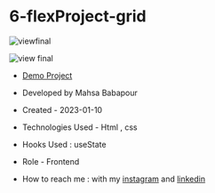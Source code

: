 # 6-flexProject-grid

![viewfinal](https://user-images.githubusercontent.com/109727844/204102879-086fee63-9bda-43b2-a1aa-49879c3f2d39.jpg)

![view final](https://user-images.githubusercontent.com/109727844/204102930-fac80657-4d16-4816-b476-a88e984abefe.jpg)

- [Demo Project]( https://mahsabbpour.github.io/6-flexProject-grid/)

- Developed by Mahsa Babapour

- Created - 2023-01-10

- Technologies Used - Html , css 

- Hooks Used : useState 

- Role - Frontend

- How to reach me : with my [instagram](https://www.instagram.com/mahsabbpour.web) and [linkedin](https://www.linkedin.com/in/mahsabbpour)
